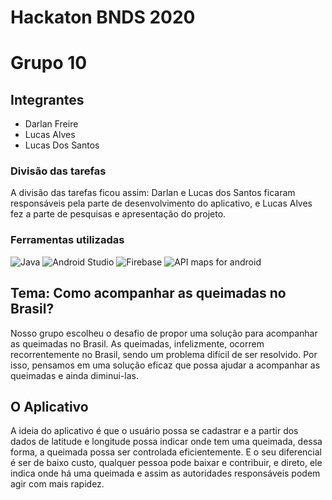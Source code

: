 # Hackaton BNDS 2020
# Grupo 10
## Integrantes
  - Darlan Freire
  - Lucas Alves
  - Lucas Dos Santos
### Divisão das tarefas
  A divisão das tarefas ficou assim: Darlan e Lucas dos Santos ficaram responsáveis pela parte de desenvolvimento do aplicativo, e Lucas Alves 
  fez a parte de pesquisas e apresentação do projeto.
### Ferramentas utilizadas
 ![Java](https://s2.glbimg.com/5pgaEIiZXIVWgSTOtfKBtm5AHaU=/695x393/s2.glbimg.com/vME2Bq4OSpm6f6IE16BhcVLR98U=/695x0/s.glbimg.com/po/tt2/f/original/2014/11/14/java-logo.jpg)
 ![Android Studio](https://r00t4bl3.com/uploads/android-studio-6464af9314a635bd20494fd1b343d2fa.png)
 ![Firebase](https://i.ytimg.com/vi/rAcWLPQIL38/maxresdefault.jpg)
 ![API maps for android](https://ubilabs.net/website/var/tmp/image-thumbnails/0/1451/thumb__featureicons/google-maps-android-api.png)

## Tema: Como acompanhar as queimadas no Brasil?
Nosso grupo escolheu o desafio de propor uma solução para acompanhar as queimadas no Brasil.
As queimadas, infelizmente, ocorrem recorrentemente no Brasil, sendo um problema difícil de
ser resolvido. Por isso, pensamos em uma solução eficaz que possa ajudar a acompanhar  as
queimadas e ainda diminui-las.
## O Aplicativo
A ideia do aplicativo é que o usuário possa se cadastrar e a partir dos dados de latitude 
e longitude possa indicar onde tem uma queimada, dessa forma, a queimada possa ser controlada 
eficientemente. E o seu diferencial é ser de baixo custo, qualquer pessoa pode baixar e 
contribuir, e direto, ele indica onde há uma queimada e assim as autoridades responsáveis
podem agir com mais rapidez. 

